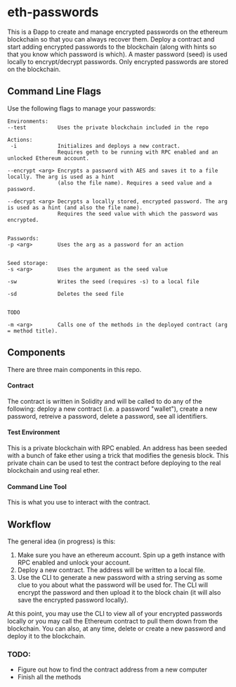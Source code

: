 # eth-passwords
This is a &#208;app to create and manage encrypted passwords on the ethereum blockchain so that you can always recover them. Deploy a contract and start adding encrypted passwords to the blockchain (along with hints so that you know which password is which). A master password (seed) is used locally to encrypt/decrypt passwords. Only encrypted passwords are stored on the blockchain.

## Command Line Flags
Use the following flags to manage your passwords:

    Environments:
    --test          Uses the private blockchain included in the repo
    
    Actions:
     -i             Initializes and deploys a new contract. 
                    Requires geth to be running with RPC enabled and an unlocked Ethereum account.
    
    --encrypt <arg> Encrypts a password with AES and saves it to a file locally. The arg is used as a hint 
                    (also the file name). Requires a seed value and a password.
                    
    --decrypt <arg> Decrypts a locally stored, encrypted password. The arg is used as a hint (and also the file name).
                    Requires the seed value with which the password was encrypted.
           
                    
    Passwords:
    -p <arg>        Uses the arg as a password for an action
    
    
    Seed storage:
    -s <arg>        Uses the argument as the seed value
    
    -sw             Writes the seed (requires -s) to a local file
    
    -sd             Deletes the seed file
   

    TODO

    -m <arg>        Calls one of the methods in the deployed contract (arg = method title).
## Components
There are three main components in this repo.
#### Contract
The contract is written in Solidity and will be called to do any of the following: deploy a new contract (i.e. a password "wallet"), create a new password, retreive a password, delete a password, see all identifiers.
#### Test Environment
This is a private blockchain with RPC enabled. An address has been seeded with a bunch of fake ether using a trick that modifies the genesis block. This private chain can be used to test the contract before deploying to the real blockchain and using real ether.
#### Command Line Tool
This is what you use to interact with the contract.


## Workflow
The general idea (in progress) is this:

1. Make sure you have an ethereum account. Spin up a geth instance with RPC enabled and unlock your account.
2. Deploy a new contract. The address will be written to a local file.
3. Use the CLI to generate a new password with a string serving as some clue to you about what the password will be used for. The CLI will encrypt the password and then upload it to the block chain (it will also save the encrypted password locally).

At this point, you may use the CLI to view all of your encrypted passwords locally or you may call the Ethereum contract to pull them down from the blockchain. You can also, at any time, delete or create a new password and deploy it to the blockchain.


### TODO:
- Figure out how to find the contract address from a new computer
- Finish all the methods
